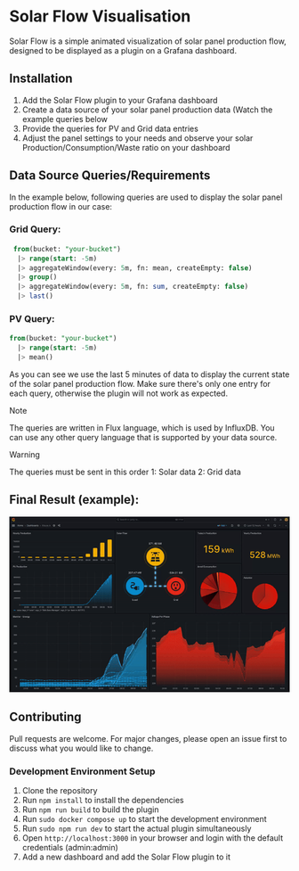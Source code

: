 # Solar Flow Visualisation

Solar Flow is a simple animated visualization of solar panel production flow, designed to be displayed as a plugin on a
Grafana dashboard.

## Installation

1. Add the Solar Flow plugin to your Grafana dashboard
2. Create a data source of your solar panel production data (Watch the example queries below
3. Provide the queries for PV and Grid data entries
4. Adjust the panel settings to your needs and observe your solar Production/Consumption/Waste ratio on your dashboard

## Data Source Queries/Requirements

In the example below, following queries are used to display the solar panel production flow in our case:

### Grid Query:

```sql
 from(bucket: "your-bucket")
  |> range(start: -5m)
  |> aggregateWindow(every: 5m, fn: mean, createEmpty: false)
  |> group()
  |> aggregateWindow(every: 5m, fn: sum, createEmpty: false)
  |> last()
  ```

### PV Query:

```sql
from(bucket: "your-bucket")
  |> range(start: -5m)
  |> mean()
  ```

As you can see we use the last 5 minutes of data to display the current state of the solar panel production flow.
Make sure there's only one entry for each query, otherwise the plugin will not work as expected.

> [!NOTE]
> The queries are written in Flux language, which is used by InfluxDB. You can use any other query language that is
> supported by your data source.

> [!WARNING]
> The queries must be sent in this order 1: Solar data 2: Grid data

## Final Result (example):

![example.gif](example.gif)

## Contributing

Pull requests are welcome. For major changes, please open an issue first to discuss what you would like to change.

### Development Environment Setup

1. Clone the repository
2. Run `npm install` to install the dependencies
3. Run `npm run build` to build the plugin
4. Run `sudo docker compose up` to start the development environment
5. Run `sudo npm run dev` to start the actual plugin simultaneously
6. Open `http://localhost:3000` in your browser and login with the default credentials (admin:admin)
7. Add a new dashboard and add the Solar Flow plugin to it